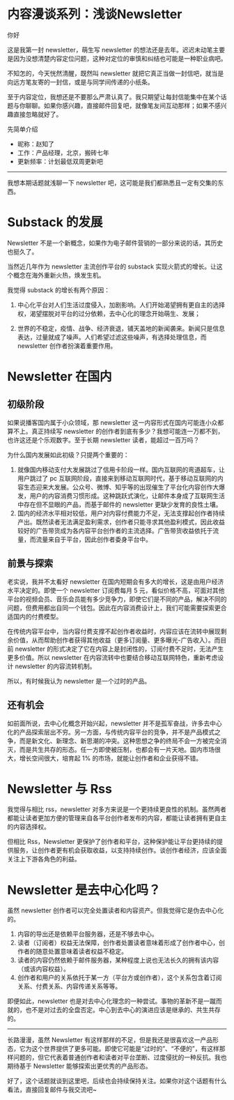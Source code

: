 # 内容漫谈系列：浅谈Newsletter
你好

这是我第一封 newsletter，萌生写 newsletter 的想法还是去年。迟迟未动笔主要是因为没想清楚内容定位问题，这种对定位的审慎和纠结也可能是一种职业病吧。

不知怎的，今天恍然清醒，既然叫 newsletter 就把它真正当做一封信吧，就当是向远方笔友寄的一封信，或是与同学间传递的小纸条。

至于内容定位，我想还是不要那么严肃认真了。我只期望让每封信能集中在某个话题与你聊聊。如果你感兴趣，直接邮件回复吧，就像笔友间互动那样；如果不感兴趣直接忽略就好了。

先简单介绍

-   昵称：赵知了
-   工作：产品经理，北京，搬砖七年
-   更新频率：计划最低双周更新吧

---

我想本期话题就浅聊一下 newsletter 吧，这可能是我们都熟悉且一定有交集的东西。

# Substack 的发展

Newsletter 不是一个新概念，如果作为电子邮件营销的一部分来说的话，其历史也挺久了。

当然近几年作为 newsletter 主流创作平台的 substack 实现火箭式的增长。让这个概念在海外重新火热，焕发生机。

我觉得 substack 的增长有两个原因：

1. 中心化平台对人们生活过度侵入，加剧影响。人们开始渴望拥有更自主的选择权，渴望摆脱对平台的过分依赖，去中心化的理念开始萌生、发展；

2. 世界的不稳定，疫情、战争、经济衰退，铺天盖地的新闻袭来。新闻只是信息表达，过量就成了噪声。人们希望过滤这些噪声，有选择处理信息，而 newsletter 创作者扮演着重要作用。

# Newsletter 在国内

## 初级阶段

如果说播客国内属于小众领域，那 newsletter 这一内容形式在国内可能连小众都算不上。真正持续写 newsletter 的创作者到底有多少？我想可能连一万都不到，也许这还是个乐观数字。至于长期 newsletter 读者，能超过一百万吗？

为什么国内发展如此初级？只提两个重要的：

1.  就像国内移动支付大发展跳过了信用卡阶段一样。国内互联网的弯道超车，让用户跳过了 pc 互联网阶段，直接来到移动互联网时代，基于移动互联网的内容生态迎来大发展。公众号、微博、知乎等的出现催生了平台化内容创作大爆发，用户的内容消费习惯形成。这种跳跃式演化，让邮件本身成了互联网生活中存在但不显眼的产品，而基于邮件的 newsletter 更缺少发育的良性土壤。
2.  国内的经济水平相对较低，用户对内容付费能力不足，无法支撑起创作者持续产出。既然读者无法满足盈利需求，创作者只能寻求其他盈利模式，因此收益较好的广告带货成为各内容平台创作者的主流选择。广告带货收益依托于流量，而流量来自于平台，因此创作者委身平台中。

## 前景与探索

老实说，我并不太看好 newsletter 在国内短期会有多大的增长，这是由用户经济水平决定的。即使一个 newsletter 订阅费每月 5 元，看似价格不高，可面对其他平台的视频会员、音乐会员能有多少竞争力，即使它们是不同的产品，解决不同的问题，但费用都出自同一个钱包。因此在内容消费设计上，我们可能需要探索更合适国内的付费模型。

在传统内容平台中，当内容付费支撑不起创作者收益时，内容应该在流转中展现剩余价值，从而帮助创作者获得其他收益（更多订阅量、更多曝光-广告收入）。而目前 newsletter 的形式决定了它在内容上是封闭性的，订阅付费不足时，无法产生更多价值。所以 newsletter 在内容流转中也要结合移动互联网特色，重新考虑设计 newsletter 的内容流转机制。

所以，有时候我认为 newsletter 是一个过时的产品。

## 还有机会

如前面所说，去中心化概念开始兴起，newsletter 并不是孤军奋战，许多去中心化的产品探索层出不穷。另一方面，与传统内容平台的竞争，并不是产品模式之争，而是新文化、新理念、新思潮的冲突。这种思想之争的终局不会一方被完全消灭，而是共生共存的形态。任一方即使被压制，也都会有一片天地。国内市场很大，增长空间很大，培育起 1% 的市场，就能让创作者和企业获得不错。

# Newsletter 与 Rss

我觉得与相比 rss，newsletter 对多方来说是一个更持续更良性的机制。虽然两者都能让读者更加方便的管理来自各平台创作者发布的内容，都能让读者拥有更自主的内容选择权。

但相比 Rss，Newsletter 更保护了创作者和平台，这种保护能让平台更持续的提供服务，让创作者更有机会获取收益，以支持持续创作。谈创作者经济，应该全面关注上下游各角色的利益。

# Newsletter 是去中心化吗？

虽然 newsletter 创作者可以完全处置读者和内容资产。但我觉得它是伪去中心化的。

1.  内容的导出还是依赖平台服务器，还是不够去中心。
2.  读者（订阅者）权益无法保障，创作者处置读者意味着形成了创作者中心，创作者的随意处置意味着读者权益不稳定。
3.  读者的内容仍然依赖于邮件服务器，某种程度上说也无法长久的拥有该内容（或该内容权益）。
4.  创作者和用户的关系依托于某一方（平台方或创作者），这个关系包含着订阅关系、付费关系、内容传递关系等等。

即便如此，newsletter 也是对去中心化理念的一种尝试。事物的革新不是一蹴而就的，也不是对过去的全盘否定。中心到去中心的演进应该是继承的、共生共存的。

---

长路漫漫，虽然 Newsletter 有这样那样的不足，但是我还是很喜欢这一产品形态，它为这个世界提供了更多可能。即使它可能是“过时的”、“不便的”，有这样那样问题的，但它代表着普通创作者和读者对平台垄断、过度侵扰的一种反抗。我也期待基于 Newsletter 能够探索出更优秀的产品形态。

好了，这个话题就谈到这里吧，后续也会持续保持关注。如果你对这个话题有什么看法，直接回复邮件与我交流吧~